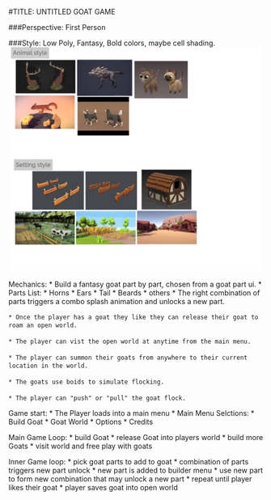 #TITLE: UNTITLED GOAT GAME

###Perspective: 
	First Person

###Style:
	Low Poly, Fantasy, Bold colors, maybe cell shading.
	![Desgin Board 1](GameJam-GOATS.png)
	
Mechanics:
	* Build a fantasy goat part by part, chosen from a goat part ui.
	* Parts List:
	 * Horns
	 * Ears
	 * Tail
	 * Beards
	 * others
	* The right combination of parts triggers a combo splash animation and unlocks a new part.
	
	* Once the player has a goat they like they can release their goat to roam an open world.
	
	* The player can vist the open world at anytime from the main menu.
	
	* The player can summon their goats from anywhere to their current location in the world.
	
	* The goats use boids to simulate flocking.	 

	* The player can "push" or "pull" the goat flock.

Game start:
	* The Player loads into a main menu
	* Main Menu Selctions:
	 * Build Goat
	 * Goat World
	 * Options
	 * Credits

	
Main Game Loop:
	* build Goat
	* release Goat into players world
	* build more Goats
	* visit world and free play with goats
	
Inner Game loop:
	* pick goat parts to add to goat
	* combination of parts triggers new part unlock
	* new part is added to builder menu
	* use new part to form new combination that may unlock a new part
	* repeat until player likes their goat
	* player saves goat into open world
	
